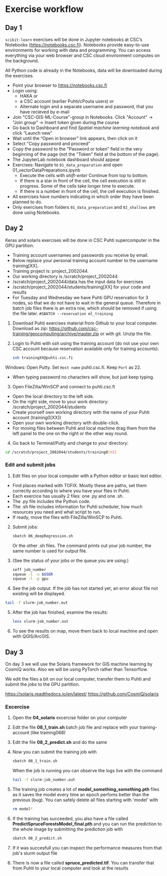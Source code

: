 # Exercise workflow

## Day 1

`scikit-learn` exercises will be done in Jupyter notebooks at CSC’s Notebooks (https://notebooks.csc.fi). Notebooks provide easy-to-use environments for working with data and programming. You can access everything via your web browser and CSC cloud environment computes on the background. 

All Python code is already in the Notebooks, data will be downloaded during the exercises.

* Point your browser to https://notebooks.csc.fi
* Login using:
	* HAKA or 
	* a CSC account (earlier Puhti/cPouta users) or 
	* Alternate login and a separate username and password, that you have recieved by e-mail
* Join "CSC-GIS-ML-Course"-group in Notebooks. Click "Account" -> "Join group" -> Insert token given during the course
* Go back to Dashboard and find *Spatial machine learning notebook* and click “Launch new”
* Wait until the “Open in browser” link appears, then click on it
* Select "Copy password and proceed"
* Copy the password to the "Password or token" field in the very beginning of the page (not the "Token" field at the bottom of the page).
* The JupyterLab notebook dashboard should appear
* Exercises: Navigate to `01_data_preparation` and open 01_vectorDataPreparations.ipynb
    * Execute the cells with *shift-enter* Continue from top to bottom.
	* If there is a star in front of the cell, the cell execution is still in progress. Some of the cells take longer time to execute.
	* If there is a number in front of the cell, the cell execution is finished.
* All exercises have numbers indicating in which order they have been planned to do.
* Only exercises from folders `01_data_preparation` and `02_shallows` are done using Notebooks.

## Day 2
Keras and solaris exercises will be done in CSC Puhti supercomputer in the GPU partition.

* Training account usernames and passwords you receive by email. 
* Below replace your personal training account number to the username training[XX].
* Training project is: project_2002044.
* Our working directory is /scratch/project_2002044
* /scratch/project_2002044/data has the input data for exercises
* /scratch/project_2002044/students/training[XX] for your code and results
* For Tuesday and Wednesday we have Puhti GPU reservation for 3 nodes, so that we do not have to wait in the general queue. Therefore in batch job files there is an extra row, which should be removed if using the file later. 
`#SBATCH --reservation ml_training`

1)	Download Puhti exercises material from Github to your local computer. Download as zip: https://github.com/csc-training/geocomputing/archive/master.zip or with git. Unzip the file.

2) Login to Puhti with ssh using the training account (do not use your own CSC account because reservation available only for training accounts):

   ```bash
   ssh trainingXX@puhti.csc.fi
   ```

Windows: Open Putty. Set `Host name` puhti.csc.fi. Keep `Port` as 22.
* When typing password no characters will show, but just keep typing.

3)	Open FileZilla/WinSCP and connect to puhti.csc.fi
* Open the local directory to the left side.
* On the right side, move to your work directory: /scratch/project_2002044/students
* Create yourself own working directory with the name of your Puhti account (training0[XX]) 
* Open your own working directory with double-click.
* For moving files between Puhti and local machine drag them from the left panel to the one on the right or the other way round.

4)	Go back to Terminal/Putty and change to your directory: 
```bash
cd /scratch/project_2002044/students/training0[XX]
```


### Edit and submit jobs

1. Edit files on your local computer with a Python editor or basic text editor.
* Find places marked with TOFIX. Mostly these are paths, set them correctly according to where you have your files in Puhti.
* Each exercice has usually 2 files: one .py and one .sh.
* The .py file includes the Python code.
* The .sh file includes information for Puhti scheduler, how much resources you need and what script to run.
* If ready, move the files with FileZilla/WinSCP to Puhti.

2. Submit jobs:

   ```bash
   sbatch 06_deepRegression.sh 
   ```
   
   Or the other .sh files.
   The command prints out your job number, the same number is used for output file. 

3. (See the status of your jobs or the queue you are using:)

   ```bash
   seff job_number
   squeue -l -u $USER
   squeue -l -p gpu
   ```

4. See the job output. If the job has not started yet, an error about file not existing will be displayed.

  ```bash
  tail -f slurm-job_number.out
  ```

5. After the job has finished, examine the results:

   ```bash
   less slurm-job_number.out
   ```

6. To see the results on map, move them back to local machine and open with QGIS/ArcGIS.

## Day 3
On day 3 we will use the Solaris framework for GIS machine learning by CosmiQ works. Also we will be using PyTorch rather than Tensorflow. 

We edit the files a bit on our local computer, transfer them to Puhti and submit the jobs to the GPU partition.

https://solaris.readthedocs.io/en/latest/
https://github.com/CosmiQ/solaris

### Excercise

1. Open the **04_solaris** excercise folder on your computer

2. Edit the file **08_1_train.sh** batch job file and replace **<YOUR-STUDENT-NUMBER>** with your training-account (like training068)
	
3. Edit the file **08_2_predict.sh** and do the same

4. Now you can submit the training job with 

   ```bash
   sbatch 08_1_train.sh
   ```
   
   When the job is running you can observe the logs live with the command 
   
   ```bash
   tail -f slurm-job_number.out
   ```
   
5. The training job creates a lot of **model_something_something.pth** files as it saves the model every time an epoch perfoms better than the previous (bug). You can safely delete all files starting with 'model' with

   ```bash
   rm model*
   ```
   
6. If the training has succeeded, you also have a file called **PredictSpruceForestsModel_final.pth** and you can run the prediction to the whole image by submitting the prediction job with

   ```bash
   sbatch 08_2_predict.sh
   ```

7. If it was succesfull you can inspect the performance measures from that job's slurm output file

8. There is now a file called **spruce_predicted.tif**. You can transfer that from Puhti to your local computer and look at the results

	
